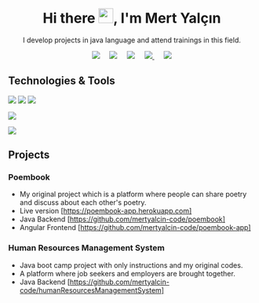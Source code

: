 <h1 align='center'> Hi there <img src="https://user-images.githubusercontent.com/53148314/120832912-d7576900-c569-11eb-8de9-71da3412c259.gif" height="30">, I'm Mert Yalçın</h1>

<p align='center'>
  I develop projects in java language and attend trainings in this field.
</p>

<p align='center'>
  <a href="https://gist.github.com/mertyalcin-code"><img src="https://img.shields.io/badge/gist-100000?style=for-the-badge&logo=github&logoColor=white" /></a>&nbsp;&nbsp;&nbsp;&nbsp;
  <a href="https://www.linkedin.com/in/mertyalcin-metu/"><img src="https://img.shields.io/badge/linkedin-%230077B5.svg?&style=for-the-badge&logo=linkedin&logoColor=white" /></a>&nbsp;&nbsp;&nbsp;&nbsp;
 <a href="mailto:eng.mertyalcin.com"><img src="https://img.shields.io/badge/Outlook-0078D4.svg?&style=for-the-badge&logo=microsoft%20outlook&logoColor=white" /></a>&nbsp;&nbsp;&nbsp;&nbsp;
 <a href="http://mert-yalcin.com.tr/"><img src="https://img.shields.io/badge/mertyalcin.com.tr-F4D03E.svg?&style=for-the-badge&logo=Cliqz&logoColor=black" />
  </a>&nbsp;&nbsp;&nbsp;&nbsp;
  <a href="#"><img src="https://estruyf-github.azurewebsites.net/api/VisitorHit?user=mertyalcin-code&countColor=%237B1E7A" /></a>
</p>


## Technologies & Tools

<img src="https://img.shields.io/badge/Java-black?style=for-the-badge&logo=java&logoColor=white%22%3E"></img>
<img src="https://img.shields.io/badge/Angular-black?style=for-the-badge&logo=angular&logoColor=61DAFB"></img>
<img src="https://img.shields.io/badge/GitHub-black?style=for-the-badge&logo=github&logoColor=white"></img>
 <p>
  <img src="https://github-readme-stats.vercel.app/api/top-langs/?username=mertyalcin-code&hide=python&layout=compact&show_icons=true&theme=light">
  </p>
  <a href="https://github.com/mertyalcin-code"><img align="center" src="https://github-readme-stats.vercel.app/api?username=mertyalcin-code&show_icons=true" /></a>
  
## Projects  

### Poembook
- My original project which is a platform where people can share poetry and discuss about each other's poetry. 
- Live version [https://poembook-app.herokuapp.com]
- Java Backend [https://github.com/mertyalcin-code/poembook]
- Angular Frontend [https://github.com/mertyalcin-code/poembook-app]

### Human Resources Management System
- Java boot camp project with only instructions and my original codes.
- A platform where job seekers and employers are brought together.
- Java Backend [https://github.com/mertyalcin-code/humanResourcesManagementSystem]

